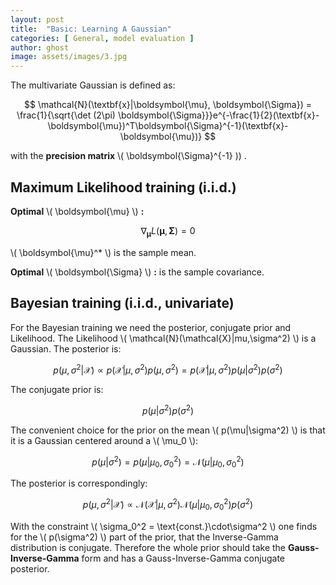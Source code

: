 ```yaml
---
layout: post
title:  "Basic: Learning A Gaussian"
categories: [ General, model evaluation ]
author: ghost
image: assets/images/3.jpg
---
```

The multivariate Gaussian is defined as: 

$$
	\mathcal{N}(\textbf{x}|\boldsymbol{\mu}, \boldsymbol{\Sigma}) = \frac{1}{\sqrt{\det (2\pi) \boldsymbol{\Sigma}}}e^{-\frac{1}{2}(\textbf{x}-\boldsymbol{\mu})^T\boldsymbol{\Sigma}^{-1}(\textbf{x}-\boldsymbol{\mu})}
$$

with the **precision matrix** \\( \boldsymbol{\Sigma}^{-1} \)) . 

## Maximum Likelihood training (i.i.d.)

**Optimal** \\( \boldsymbol{\mu} \\) **:**

$$
	\nabla_{\boldsymbol{\mu}}L(\boldsymbol{\mu},\boldsymbol{\Sigma}) = 0 
$$

\\( \boldsymbol{\mu}^* \\) is the sample mean.

**Optimal** \\( \boldsymbol{\Sigma} \\) **:**
is the sample covariance.

## Bayesian training (i.i.d., univariate)

For the Bayesian training we need the posterior, conjugate prior and Likelihood. The Likelihood \\( \mathcal{N}(\mathcal{X}|mu,\sigma^2) \\) is a Gaussian. The posterior is:

$$
	p(\mu,\sigma^2|\mathcal{X}) \propto p(\mathcal{X}|\mu,\sigma^2)p(\mu,\sigma^2)=p(\mathcal{X}|\mu, \sigma^2)p(\mu|\sigma^2)p(\sigma^2) 
$$

The conjugate prior is:

$$
p(\mu|\sigma^2)p(\sigma^2) 
$$

The convenient choice for the prior on the mean \\( p(\mu|\sigma^2) \\) is that it is a Gaussian centered around a \\( \mu_0 \\):

$$
	p(\mu|\sigma^2) = p(\mu|\mu_0,\sigma_0^2) = \mathcal{N}(\mu|\mu_0,\sigma_0^2) 
$$

The posterior is correspondingly:

$$
	p(\mu,\sigma^2|\mathcal{X}) \propto \mathcal{N}(\mathcal{X}|\mu,\sigma^2)\mathcal{N}(\mu|\mu_0,\sigma_0^2)p(\sigma^2) 
$$

With the constraint \\( \sigma_0^2 = \text{const.}\cdot\sigma^2 \\) one finds for the \\( p(\sigma^2) \\) part of the prior, that the Inverse-Gamma distribution is conjugate. Therefore the whole prior should take the **Gauss-Inverse-Gamma** form and has a Gauss-Inverse-Gamma conjugate posterior.
